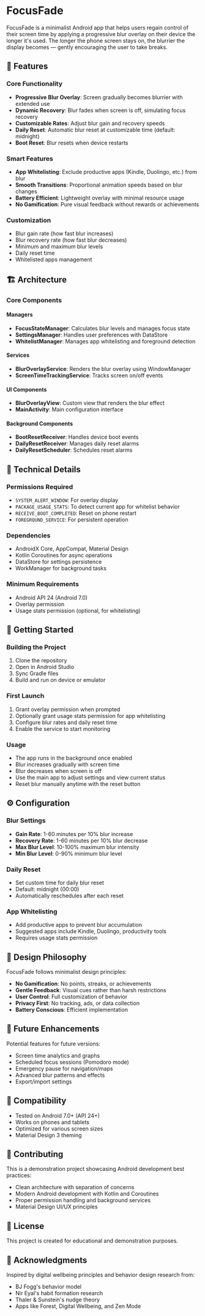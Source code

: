 # FocusFade

FocusFade is a minimalist Android app that helps users regain control of their screen time by applying a progressive blur overlay on their device the longer it's used. The longer the phone screen stays on, the blurrier the display becomes — gently encouraging the user to take breaks.

## 🌟 Features

### Core Functionality
- **Progressive Blur Overlay**: Screen gradually becomes blurrier with extended use
- **Dynamic Recovery**: Blur fades when screen is off, simulating focus recovery
- **Customizable Rates**: Adjust blur gain and recovery speeds
- **Daily Reset**: Automatic blur reset at customizable time (default: midnight)
- **Boot Reset**: Blur resets when device restarts

### Smart Features
- **App Whitelisting**: Exclude productive apps (Kindle, Duolingo, etc.) from blur
- **Smooth Transitions**: Proportional animation speeds based on blur changes
- **Battery Efficient**: Lightweight overlay with minimal resource usage
- **No Gamification**: Pure visual feedback without rewards or achievements

### Customization
- Blur gain rate (how fast blur increases)
- Blur recovery rate (how fast blur decreases)
- Minimum and maximum blur levels
- Daily reset time
- Whitelisted apps management

## 🏗️ Architecture

### Core Components

#### Managers
- **FocusStateManager**: Calculates blur levels and manages focus state
- **SettingsManager**: Handles user preferences with DataStore
- **WhitelistManager**: Manages app whitelisting and foreground detection

#### Services
- **BlurOverlayService**: Renders the blur overlay using WindowManager
- **ScreenTimeTrackingService**: Tracks screen on/off events

#### UI Components
- **BlurOverlayView**: Custom view that renders the blur effect
- **MainActivity**: Main configuration interface

#### Background Components
- **BootResetReceiver**: Handles device boot events
- **DailyResetReceiver**: Manages daily reset alarms
- **DailyResetScheduler**: Schedules reset alarms

## 🔧 Technical Details

### Permissions Required
- `SYSTEM_ALERT_WINDOW`: For overlay display
- `PACKAGE_USAGE_STATS`: To detect current app for whitelist behavior
- `RECEIVE_BOOT_COMPLETED`: Reset on phone restart
- `FOREGROUND_SERVICE`: For persistent operation

### Dependencies
- AndroidX Core, AppCompat, Material Design
- Kotlin Coroutines for async operations
- DataStore for settings persistence
- WorkManager for background tasks

### Minimum Requirements
- Android API 24 (Android 7.0)
- Overlay permission
- Usage stats permission (optional, for whitelisting)

## 🚀 Getting Started

### Building the Project
1. Clone the repository
2. Open in Android Studio
3. Sync Gradle files
4. Build and run on device or emulator

### First Launch
1. Grant overlay permission when prompted
2. Optionally grant usage stats permission for app whitelisting
3. Configure blur rates and daily reset time
4. Enable the service to start monitoring

### Usage
- The app runs in the background once enabled
- Blur increases gradually with screen time
- Blur decreases when screen is off
- Use the main app to adjust settings and view current status
- Reset blur manually anytime with the reset button

## ⚙️ Configuration

### Blur Settings
- **Gain Rate**: 1-60 minutes per 10% blur increase
- **Recovery Rate**: 1-60 minutes per 10% blur decrease
- **Max Blur Level**: 10-100% maximum blur intensity
- **Min Blur Level**: 0-90% minimum blur level

### Daily Reset
- Set custom time for daily blur reset
- Default: midnight (00:00)
- Automatically reschedules after each reset

### App Whitelisting
- Add productive apps to prevent blur accumulation
- Suggested apps include Kindle, Duolingo, productivity tools
- Requires usage stats permission

## 🎯 Design Philosophy

FocusFade follows minimalist design principles:
- **No Gamification**: No points, streaks, or achievements
- **Gentle Feedback**: Visual cues rather than harsh restrictions
- **User Control**: Full customization of behavior
- **Privacy First**: No tracking, ads, or data collection
- **Battery Conscious**: Efficient implementation

## 🔮 Future Enhancements

Potential features for future versions:
- Screen time analytics and graphs
- Scheduled focus sessions (Pomodoro mode)
- Emergency pause for navigation/maps
- Advanced blur patterns and effects
- Export/import settings

## 📱 Compatibility

- Tested on Android 7.0+ (API 24+)
- Works on phones and tablets
- Optimized for various screen sizes
- Material Design 3 theming

## 🤝 Contributing

This is a demonstration project showcasing Android development best practices:
- Clean architecture with separation of concerns
- Modern Android development with Kotlin and Coroutines
- Proper permission handling and background services
- Material Design UI/UX principles

## 📄 License

This project is created for educational and demonstration purposes.

## 🙏 Acknowledgments

Inspired by digital wellbeing principles and behavior design research from:
- BJ Fogg's behavior model
- Nir Eyal's habit formation research
- Thaler & Sunstein's nudge theory
- Apps like Forest, Digital Wellbeing, and Zen Mode
